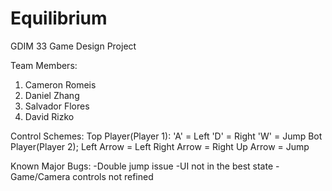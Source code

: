# Equilibrium
GDIM 33 Game Design Project

Team Members:
  1) Cameron Romeis
  2) Daniel Zhang
  3) Salvador Flores
  4) David Rizko
  
Control Schemes:
  Top Player(Player 1):
    'A' = Left
    'D' = Right
    'W' = Jump
  Bot Player(Player 2);
    Left Arrow = Left
    Right Arrow = Right
    Up Arrow = Jump
    
Known Major Bugs:
  -Double jump issue
  -UI not in the best state
  -Game/Camera controls not refined
  

